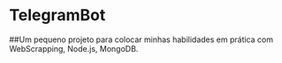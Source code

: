 # TelegramBot

##Um pequeno projeto para colocar minhas habilidades em prática com WebScrapping, Node.js, MongoDB.
